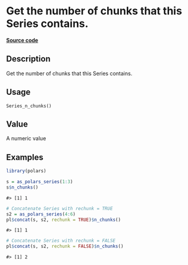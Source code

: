 

# Get the number of chunks that this Series contains.

[**Source code**](https://github.com/pola-rs/r-polars/tree/741f9cd2614b3302a4d033bcae447425e1b91191/R/after-wrappers.R#L20)

## Description

Get the number of chunks that this Series contains.

## Usage

<pre><code class='language-R'>Series_n_chunks()
</code></pre>

## Value

A numeric value

## Examples

``` r
library(polars)

s = as_polars_series(1:3)
s$n_chunks()
```

    #> [1] 1

``` r
# Concatenate Series with rechunk = TRUE
s2 = as_polars_series(4:6)
pl$concat(s, s2, rechunk = TRUE)$n_chunks()
```

    #> [1] 1

``` r
# Concatenate Series with rechunk = FALSE
pl$concat(s, s2, rechunk = FALSE)$n_chunks()
```

    #> [1] 2
